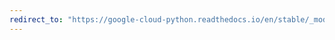 ```yaml
---
redirect_to: "https://google-cloud-python.readthedocs.io/en/stable/_modules/google/cloud/vision_v1/proto/web_detection_pb2.html"
---
```

